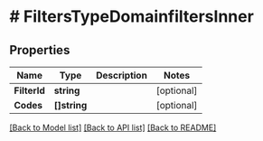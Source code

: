 # # FiltersTypeDomainfiltersInner


## Properties 


Name | Type | Description | Notes
------------ | ------------- | ------------- | -------------
**FilterId**| **string** |   | [optional]
**Codes**| **[]string** |   | [optional]


[[Back to Model list]](../../README.md#models) [[Back to API list]](../../README.md#endpoints) [[Back to README]](../../README.md)

